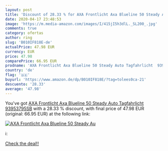 ```yaml
---
layout: post
title: 'Discount of 28.33 % for AXA Frontlicht Axa Blueline 50 Steady Au'
date: 2020-04-17 23:48:53
image: 'https://m.media-amazon.com/images/I/415jI5h3dlL._SL200_.jpg'
comments: true
category: ofertas
author: ring
slug: 'B010IF818E-de'
actualPrice: 47.98 EUR
currency: EUR
price: 47.98
comparePrice: 66.95 EUR
prodname: 'AXA Frontlicht Axa Blueline 50 Steady Auto Tagfahrlicht  93953795SB'
country: 'de'
flag: '🇩🇪'
buyurl: 'https://www.amazon.de/dp/B010IF818E/?tag=tolees0ca-21'
descuento: '28.33'
average: '47.98'
---
```


You've got [AXA Frontlicht Axa Blueline 50 Steady Auto Tagfahrlicht  93953795SB](https://www.amazon.de/dp/B010IF818E/?tag=tolees0ca-21) with a  28.33 % discount, with final price of 47.98 EUR (original: 66.95 EUR) at the following link:

[![AXA Frontlicht Axa Blueline 50 Steady Au](https://m.media-amazon.com/images/I/415jI5h3dlL._SL200_.jpg)](https://www.amazon.de/dp/B010IF818E/?tag=tolees0ca-21)

ℹ️:


[Check the deal!!](https://www.amazon.de/dp/B010IF818E/?tag=tolees0ca-21)
